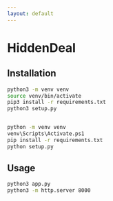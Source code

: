 ```yaml
---
layout: default
---
```


# HiddenDeal

## Installation

```bash
python3 -m venv venv
source venv/bin/activate
pip3 install -r requirements.txt
python3 setup.py


python -m venv venv
venv\Scripts\Activate.ps1
pip install -r requirements.txt
python setup.py
```

## Usage

```bash
python3 app.py
python3 -m http.server 8000
```
